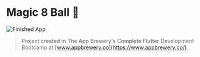 # Magic 8 Ball 🎱

![Finished App](https://github.com/londonappbrewery/Images/blob/master/8-ball-flutter-gif.gif)

>Project created in The App Brewery's Complete Flutter Development Bootcamp at [www.appbrewery.co](https://www.appbrewery.co/)
